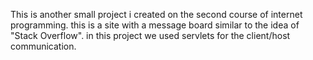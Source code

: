 This is another small project i created on the second course of internet programming. 
this is a site with a message board similar to the idea of "Stack Overflow".
in this project we used servlets for the client/host communication.


